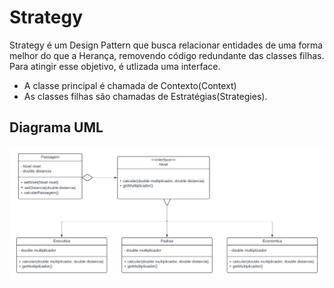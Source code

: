 # Strategy

Strategy é um Design Pattern que busca relacionar entidades de uma forma melhor do que a Herança, removendo código
redundante das classes filhas.
Para atingir esse objetivo, é utlizada uma interface.

- A classe principal é chamada de Contexto(Context)
- As classes filhas são chamadas de Estratégias(Strategies).

## Diagrama UML

![uml](https://github.com/ryan-wakugawa/Bertoti/blob/main/Engenharia%20de%20Software%20III/media/Strategy%20UML.png)